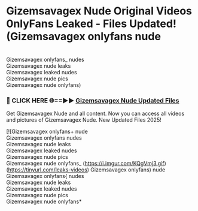 # Gizemsavagex Nude Original Videos 0nlyFans Leaked - Files Updated! (Gizemsavagex onlyfans nude<br>
<br>
Gizemsavagex onlyfans_ nudes<br>
Gizemsavagex nude leaks<br>
Gizemsavagex leaked nudes<br>
Gizemsavagex nude pics<br>
Gizemsavagex nude onlyfans)

<h3>🔴 CLICK HERE 🌐==►► <a href="https://tinyurl.com/leaks-videos" rel="nofollow">Gizemsavagex Nude Updated Files</a></h3>

Get Gizemsavagex Nude and all content. Now you can access all videos and pictures of Gizemsavagex Nude. New Updated Files 2025!

[![Gizemsavagex onlyfans+ nude<br>
Gizemsavagex onlyfans nudes<br>
Gizemsavagex nude leaks<br>
Gizemsavagex leaked nudes<br>
Gizemsavagex nude pics<br>
Gizemsavagex nude onlyfans_
(https://i.imgur.com/KQgVmj3.gif)(https://tinyurl.com/leaks-videos)
Gizemsavagex onlyfans) nude<br>
Gizemsavagex onlyfans{ nudes<br>
Gizemsavagex nude leaks<br>
Gizemsavagex leaked nudes<br>
Gizemsavagex nude pics<br>
Gizemsavagex nude onlyfans*